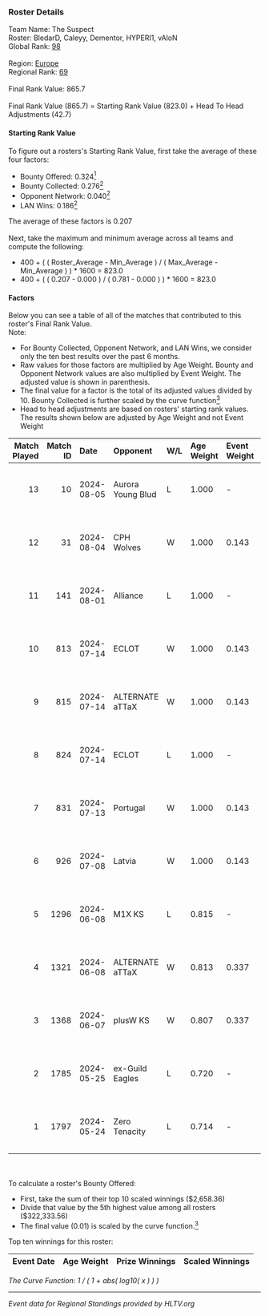 ### Roster Details<br />
Team Name: The Suspect<br />
Roster: BledarD, Caleyy, Dementor, HYPERI1, vAloN<br />
Global Rank: [98](../standings_global.md)<br />
<br />
Region: [Europe]( ../standings_europe.md)<br />
Regional Rank: [69]( ../standings_europe.md)<br />
<br />
Final Rank Value:  865.7<br />
<br />
Final Rank Value (865.7) = Starting Rank Value (823.0) + Head To Head Adjustments (42.7)<br />

#### Starting Rank Value<br />
To figure out a rosters's Starting Rank Value, first take the average of these four factors:<br />
- Bounty Offered: 0.324[<sup>1</sup>](#table2)
- Bounty Collected: 0.276[<sup>2</sup>](#table1)
- Opponent Network: 0.040[<sup>2</sup>](#table1)
- LAN Wins: 0.186[<sup>2</sup>](#table1)

The average of these factors is 0.207<br />
<br />
Next, take the maximum and minimum average across all teams and compute the following:<br />
- 400 + ( ( Roster_Average - Min_Average ) / ( Max_Average - Min_Average ) ) * 1600 = 823.0
- 400 + ( ( 0.207 - 0.000 ) / ( 0.781 - 0.000 ) ) * 1600 = 823.0


#### Factors<br />
Below you can see a table of all of the matches that contributed to this roster's Final Rank Value.<br />
Note:<br />

- For Bounty Collected, Opponent Network, and LAN Wins, we consider only the ten best results over the past 6 months.
- Raw values for those factors are multiplied by Age Weight. Bounty and Opponent Network values are also multiplied by Event Weight. The adjusted value is shown in parenthesis.
- The final value for a factor is the total of its adjusted values divided by 10. Bounty Collected is further scaled by the curve function[<sup>3</sup>](#curveFunction)
- Head to head adjustments are based on rosters' starting rank values. The results shown below are adjusted by Age Weight and not Event Weight
<span id="table1"></span><br />


| Match Played | Match ID | Date       | Opponent          | W/L | Age Weight | Event Weight | Bounty Collected | Opponent Network | LAN Wins  | H2H Adj. | Roster                                    |
| -: | -: | :- | :- | :- | :- | :- | :- | :- | :- | -: | :- |
|           13 |       10 | 2024-08-05 | Aurora Young Blud | L   | 1.000      | -            | -                | -                | -         |   -11.66 | BledarD, Caleyy, Dementor, HYPERI1, vAloN |
|           12 |       31 | 2024-08-04 | CPH Wolves        | W   | 1.000      | 0.143        | 0.004 (0.001)    | 0.365 (0.052)    | 0 (0.000) |    13.99 | BledarD, Caleyy, Dementor, HYPERI1, vAloN |
|           11 |      141 | 2024-08-01 | Alliance          | L   | 1.000      | -            | -                | -                | -         |   -16.50 | BledarD, Caleyy, Dementor, HYPERI1, vAloN |
|           10 |      813 | 2024-07-14 | ECLOT             | W   | 1.000      | 0.143        | 0.062 (0.009)    | 0.557 (0.080)    | 0 (0.000) |    25.52 | BledarD, Caleyy, deb0, Dementor, HYPERI1  |
|            9 |      815 | 2024-07-14 | ALTERNATE aTTaX   | W   | 1.000      | 0.143        | 0.031 (0.004)    | 0.557 (0.080)    | 0 (0.000) |    17.96 | BledarD, Caleyy, deb0, Dementor, HYPERI1  |
|            8 |      824 | 2024-07-14 | ECLOT             | L   | 1.000      | -            | -                | -                | -         |    -5.03 | BledarD, Caleyy, deb0, Dementor, HYPERI1  |
|            7 |      831 | 2024-07-13 | Portugal          | W   | 1.000      | 0.143        | 0.003 (0.000)    | 0.119 (0.017)    | 0 (0.000) |     9.06 | BledarD, Caleyy, deb0, Dementor, HYPERI1  |
|            6 |      926 | 2024-07-08 | Latvia            | W   | 1.000      | 0.143        | 0.006 (0.001)    | 0.139 (0.020)    | 0 (0.000) |    16.77 | BledarD, Caleyy, deb0, Dementor, HYPERI1  |
|            5 |     1296 | 2024-06-08 | M1X KS            | L   | 0.815      | -            | -                | -                | -         |   -11.43 | BledarD, Caleyy, Dementor, HYPERI1, vAloN |
|            4 |     1321 | 2024-06-08 | ALTERNATE aTTaX   | W   | 0.813      | 0.337        | 0.031 (0.009)    | 0.557 (0.153)    | 1 (0.813) |    15.39 | BledarD, Caleyy, Dementor, HYPERI1, vAloN |
|            3 |     1368 | 2024-06-07 | plusW KS          | W   | 0.807      | 0.337        | 0.000 (0.000)    | 0.000 (0.000)    | 1 (0.807) |     2.31 | BledarD, Caleyy, Dementor, HYPERI1, vAloN |
|            2 |     1785 | 2024-05-25 | ex-Guild Eagles   | L   | 0.720      | -            | -                | -                | -         |    -9.90 | BledarD, Caleyy, Dementor, HYPERI1, vAloN |
|            1 |     1797 | 2024-05-24 | Zero Tenacity     | L   | 0.714      | -            | -                | -                | -         |    -3.79 | BledarD, Caleyy, Dementor, HYPERI1, vAloN |

<br />
<span id="table2"></span><br />
To calculate a roster's Bounty Offered:<br />

- First, take the sum of their top 10 scaled winnings ($2,658.36)
- Divide that value by the 5th highest value among all rosters ($322,333.56)
- The final value (0.01) is scaled by the curve function.[<sup>3</sup>](#curveFunction)

Top ten winnings for this roster:<br />

| Event Date | Age Weight | Prize Winnings | Scaled Winnings |
| :- | -: | :- | :- |


<span id="curveFunction"></span>_The Curve Function: 1 / ( 1 + abs( log10( x ) ) )_<br />

---
_Event data for Regional Standings provided by HLTV.org_<br />
